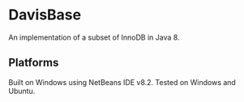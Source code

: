 # DavisBase
An implementation of a subset of InnoDB in Java 8.

## Platforms
Built on Windows using NetBeans IDE v8.2.
Tested on Windows and Ubuntu.
